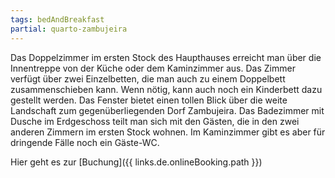 ```yaml
---
tags: bedAndBreakfast
partial: quarto-zambujeira
---
```


Das Doppelzimmer im ersten Stock des Haupthauses erreicht man über die Innentreppe von der Küche oder dem Kaminzimmer aus. Das Zimmer verfügt über zwei Einzelbetten, die man auch zu einem Doppelbett zusammenschieben kann. Wenn nötig, kann auch noch ein Kinderbett dazu gestellt werden. Das Fenster bietet einen tollen Blick über die weite Landschaft zum gegenüberliegenden Dorf Zambujeira. Das Badezimmer mit Dusche im Erdgeschoss teilt man sich mit den Gästen, die in den zwei anderen Zimmern im ersten Stock wohnen. Im Kaminzimmer gibt es aber für dringende Fälle noch ein Gäste-WC.

Hier geht es zur [Buchung]({{ links.de.onlineBooking.path }})
